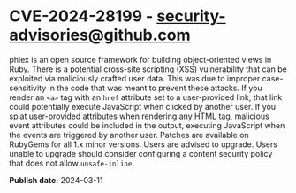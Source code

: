 # CVE-2024-28199 - security-advisories@github.com

phlex is an open source framework for building object-oriented views in Ruby. There is a potential cross-site scripting (XSS) vulnerability that can be exploited via maliciously crafted user data. This was due to improper case-sensitivity in the code that was meant to prevent these attacks. If you render an `<a>` tag with an `href` attribute set to a user-provided link, that link could potentially execute JavaScript when clicked by another user. If you splat user-provided attributes when rendering any HTML tag, malicious event attributes could be included in the output, executing JavaScript when the events are triggered by another user. Patches are available on RubyGems for all 1.x minor versions. Users are advised to upgrade. Users unable to upgrade should consider configuring a content security policy that does not allow `unsafe-inline`.

**Publish date:** 2024-03-11
